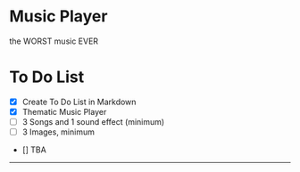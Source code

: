 # Music Player
the WORST music EVER

# To Do List
- [x] Create To Do List in Markdown
- [x] Thematic Music Player
- [ ] 3 Songs and 1 sound effect (minimum)
- [ ] 3 Images, minimum
- [] TBA

---
